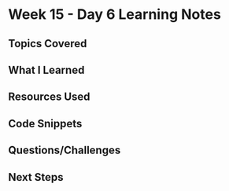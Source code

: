 # Week 15 - Day 6 Learning Notes

## Topics Covered

## What I Learned

## Resources Used

## Code Snippets

## Questions/Challenges

## Next Steps

